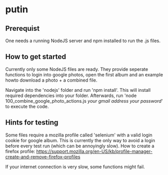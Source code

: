 # putin

## Prerequist
One needs a running NodeJS server and npm installed to run the .js files.

## How to get started
Currently only some NodeJS files are ready. They provide seperate functions to login into google photos, open the first album and an example howto download a photo + a combined file.

Navigate into the 'nodejs' folder and run 'npm install'. This will install required dependencies into your folder. Afterwards, run 'node 100_combine_google_photo_actions.js _your gmail address_ _your password_' to execute the code.

## Hints for testing
Some files require a mozilla profile called 'selenium' with a valid login cookie for google album. This is currently the only way to avoid a login before every test run  (which can be annoyingly slow). How to create a firefox profile: https://support.mozilla.org/en-US/kb/profile-manager-create-and-remove-firefox-profiles

If your internet connection is very slow, some functions might fail.
